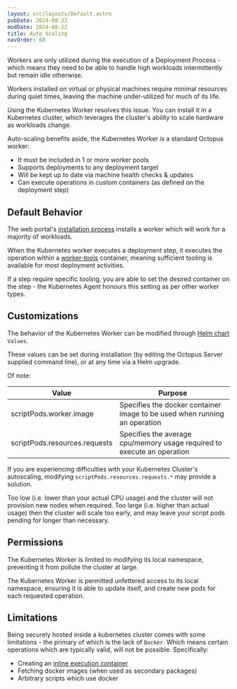 ```yaml
---
layout: src/layouts/Default.astro
pubDate: 2024-08-22
modDate: 2024-08-22
title: Auto Scaling
navOrder: 60
---
```


Workers are only utilized during the execution of a Deployment Process - which means they need to be able to handle high
workloads intermittently but remain idle otherwise.

Workers installed on virtual or physical machines require minimal resources during quiet times, leaving the machine 
under-utilized for much of its life.

Using the Kubernetes Worker resolves this issue. You can install it in a Kubernetes cluster, which leverages the cluster's
ability to scale hardware as workloads change.

Auto-scaling benefits aside, the Kubernetes Worker _is_ a standard Octopus worker:
* It must be included in 1 or more worker pools
* Supports deployments to any deployment target
* Will be kept up to date via machine health checks & updates
* Can execute operations in custom containers (as defined on the deployment step)

## Default Behavior
The web portal's [installation process](/docs/infrastructure/workers#installing-a-kubernetes-agent-as-a-worker) installs a worker which will work for a majority of workloads.

When the Kubernetes worker executes a deployment step, it executes the operation within a [worker-tools](https://hub.docker.com/r/octopusdeploy/worker-tools) container,
meaning sufficient tooling is available for most deployment activities.

If a step require specific tooling, you are able to set the desired container on the step - the Kubernetes
Agent honours this setting as per other worker types.

## Customizations
The behavior of the Kubernetes Worker can be modified through [Helm chart](https://github.com/OctopusDeploy/helm-charts/tree/main/charts/kubernetes-agent) `Values`.

These values can be set during installation (by editing the Octopus Server supplied command line), or at any time via a Helm upgrade.

Of note:

| Value | Purpose                                                                   |
| --- |---------------------------------------------------------------------------|
| scriptPods.worker.image | Specifies the docker container image to be used when running an operation |
| scriptPods.resources.requests | Specifies the average cpu/memory usage required to execute an operation |

If you are experiencing difficulties with your Kubernetes Cluster's autoscaling, modifying `scriptPods.resources.requests.*`
may provide a solution.

Too low (i.e. lower than your actual CPU usage) and the cluster will not provision new nodes when required.
Too large (i.e. higher than actual usage) then the cluster will scale too early, and may leave your script
pods pending for longer than necessary.

## Permissions
The Kubernetes Worker is limited to modifying its local namespace, preventing it from pollute the cluster at large.

The Kubernetes Worker is permitted unfettered access to its local namespace, ensuring it is able to update itself, and
create new pods for each requested operation.

## Limitations
Being securely hosted inside a kubernetes cluster comes with some limitations - the primary of which is the lack of `Docker`.
Which means certain operations which are typically valid, will not be possible.
Specifically:
* Creating an [inline execution container](../../projects/steps/execution-containers-for-workers#inline-execution-containers) 
* Fetching docker images (when used as secondary packages)
* Arbitrary scripts which use docker